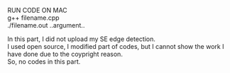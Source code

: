 RUN CODE ON MAC  
g++ filename.cpp  
./filename.out ..argument..

In this part, I did not upload my SE edge detection.   
I used open source, I modified part of codes, but I cannot show the work I have done due to the coypright reason.  
So, no codes in this part.
